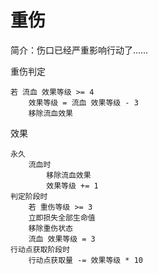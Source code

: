 # 重伤

简介：伤口已经严重影响行动了……

重伤判定

```
若 流血 效果等级 >= 4
	效果等级 = 流血 效果等级 - 3
	移除流血效果
```

效果

```
永久
	流血时
		移除流血效果
		效果等级 += 1
判定阶段时
	若 重伤等级 >= 3
	立即损失全部生命值
	移除重伤状态
	流血 效果等级 = 3
行动点获取阶段时
	行动点获取量 -= 效果等级 * 10
```